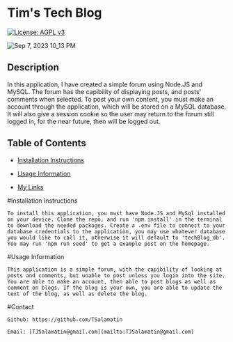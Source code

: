 # Tim's Tech Blog
[![License: AGPL v3](https://img.shields.io/badge/License-AGPL_v3-blue.svg)](https://www.gnu.org/licenses/agpl-3.0)



![Sep 7, 2023 10_13 PM](https://github.com/TSalamatin/Tech-Blog/assets/128180862/6511e086-37e8-4628-a24f-15676c249b88)



## Description
    
In this application, I have created a simple forum using Node.JS and MySQL. The forum has the capibility of displaying posts, and posts' comments when selected. To post your own content, you must make an account through the application, which will be stored on a MySQL database. It will also give a session cookie so the user may return to the forum still logged in, for the near future, then will be logged out.

## Table of Contents
    
   
    
- [Installation Instructions](#installation-instructions)

- [Usage Information](#usage-information)

- [My Links](#contact)

    
#Installation Instructions
    
    To install this application, you must have Node.JS and MySql installed on your device. Clone the repo, and run 'npm install' in the terminal to download the needed packages. Create a .env file to connect to your database credentials to the application, you may use whatever database you would like to call it, otherwise it will default to 'techBlog_db'. You may run 'npm run seed' to get a example post on the homepage. 
    
#Usage Information
    
    This application is a simple forum, with the capibility of looking at posts and comments, but unable to post unless you login into the site. You are able to make an account, then able to post blogs as well as comment on blogs. If the blog is your own, you are able to update the text of the blog, as well as delete the blog. 
    

#Contact

    Github: https://github.com/TSalamatin

    Email: [TJSalamatin@gmail.com](mailto:TJSalamatin@gmail.com)
    
